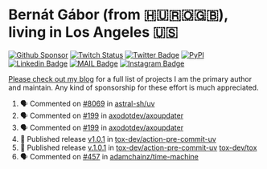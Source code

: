 # Bernát Gábor (from 🇭🇺🇷🇴🇬🇧), living in Los Angeles 🇺🇸

[![Github Sponsor](https://img.shields.io/static/v1?label=Sponsor&message=%E2%9D%A4&logo=GitHub&link=https://github.com/sponsors/gaborbernat&style=flat-square)](https://github.com/sponsors/gaborbernat)
[![Twitch Status](https://img.shields.io/twitch/status/gaborbernat?style=flat-square)](https://www.twitch.tv/gaborbernat)
[![Twitter Badge](https://img.shields.io/badge/-@gjbernat-1ca0f1?style=flat-square&labelColor=1ca0f1&logo=twitter&logoColor=white&link=https://twitter.com/gjbernat)](https://twitter.com/gjbernat)
[![PyPI](https://img.shields.io/badge/-gaborbernat-0073b7?style=flat-square&logo=Python&logoColor=white&link=https://pypi.org/user/gaborbernat/)](https://pypi.org/user/gaborbernat/)
[![Linkedin Badge](https://img.shields.io/badge/-gaborbernat-blue?style=flat-square&logo=Linkedin&logoColor=white&link=https://www.linkedin.com/in/gaborbernat/)](https://www.linkedin.com/in/gaborbernat/)
[![MAIL Badge](https://img.shields.io/badge/-gaborjbernat@gmail.com-c14438?style=flat-square&logo=Gmail&logoColor=white&link=mailto:gaborjbernat@gmail.com)](mailto:gaborjbernat@gmail.com)
[![Instagram Badge](https://img.shields.io/badge/-@gabor__bernat-845EC2?style=flat-square&labelColor=white&logo=Instagram&link=https://instagram.com/gabor_bernat/)](https://instagram.com/gabor_bernat)

[Please check out my blog](https://bernat.tech/about/) for a full list of projects I am the primary author and maintain.
Any kind of sponsorship for these effort is much appreciated.

<!--START_SECTION:activity-->

1. 🗣 Commented on [#8069](https://github.com/astral-sh/uv/issues/8069#issuecomment-2435521553) in [astral-sh/uv](https://github.com/astral-sh/uv)
2. 🗣 Commented on [#199](https://github.com/axodotdev/axoupdater/pull/199#issuecomment-2435453723) in [axodotdev/axoupdater](https://github.com/axodotdev/axoupdater)
3. 🗣 Commented on [#199](https://github.com/axodotdev/axoupdater/pull/199#issuecomment-2433832703) in [axodotdev/axoupdater](https://github.com/axodotdev/axoupdater)
4. 🚀 Published release [v1.0.1](https://github.com/tox-dev/action-pre-commit-uv/releases/tag/v1.0.1) in [tox-dev/action-pre-commit-uv](https://github.com/tox-dev/action-pre-commit-uv)
5. 🚀 Published release [v.1.0.1](https://github.com/tox-dev/action-pre-commit-uv/releases/tag/v.1.0.1) in [tox-dev/action-pre-commit-uv](https://github.com/tox-dev/action-pre-commit-uv)
   [tox-dev/tox](https://github.com/tox-dev/tox)
5. 🗣 Commented on [#457](https://github.com/adamchainz/time-machine/pull/457#issuecomment-2197730644) in
[adamchainz/time-machine](https://github.com/adamchainz/time-machine)
<!--END_SECTION:activity-->

